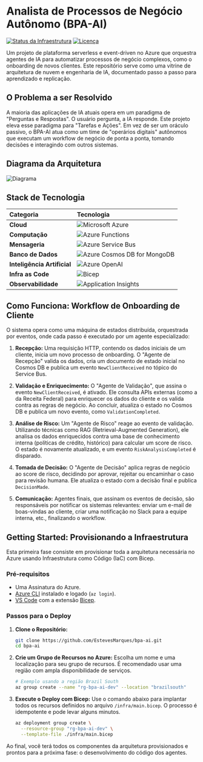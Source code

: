 # Analista de Processos de Negócio Autônomo (BPA-AI)

[![Status da Infraestrutura](https://img.shields.io/badge/infra-concluída-brightgreen)](/infra/main.bicep)
[![Licença](https://img.shields.io/badge/license-MIT-blue)](LICENSE)

Um projeto de plataforma serverless e event-driven no Azure que orquestra agentes de IA para automatizar processos de negócio complexos, como o onboarding de novos clientes. Este repositório serve como uma vitrine de arquitetura de nuvem e engenharia de IA, documentado passo a passo para aprendizado e replicação.

## O Problema a ser Resolvido

A maioria das aplicações de IA atuais opera em um paradigma de "Perguntas e Respostas". O usuário pergunta, a IA responde. Este projeto eleva esse paradigma para "Tarefas e Ações". Em vez de ser um oráculo passivo, o BPA-AI atua como um time de "operários digitais" autônomos que executam um workflow de negócio de ponta a ponta, tomando decisões e interagindo com outros sistemas.

## Diagrama da Arquitetura
![Diagrama](https://iaplaybook.tech/images/posts/20251020-bpa-diagram-01.png)

## Stack de Tecnologia

| Categoria | Tecnologia |
| :--- | :--- |
| **Cloud** | ![Microsoft Azure](https://img.shields.io/badge/Microsoft_Azure-0078D4?style=for-the-badge&logo=microsoft-azure&logoColor=white) |
| **Computação** | ![Azure Functions](https://img.shields.io/badge/Azure_Functions-0078D4?style=for-the-badge&logo=azure-functions&logoColor=white) |
| **Mensageria** | ![Azure Service Bus](https://img.shields.io/badge/Service_Bus-0078D4?style=for-the-badge&logo=microsoft-azure&logoColor=white) |
| **Banco de Dados** | ![Azure Cosmos DB for MongoDB](https://img.shields.io/badge/Cosmos_DB_for_MongoDB-47A248?style=for-the-badge&logo=mongodb&logoColor=white) |
| **Inteligência Artificial** | ![Azure OpenAI](https://img.shields.io/badge/Azure_OpenAI-0078D4?style=for-the-badge&logo=openai&logoColor=white) |
| **Infra as Code** | ![Bicep](https://img.shields.io/badge/Bicep-0078D4?style=for-the-badge&logo=bicep&logoColor=white) |
| **Observabilidade** | ![Application Insights](https://img.shields.io/badge/App_Insights-0078D4?style=for-the-badge&logo=microsoft-azure&logoColor=white) |


## Como Funciona: Workflow de Onboarding de Cliente

O sistema opera como uma máquina de estados distribuída, orquestrada por eventos, onde cada passo é executado por um agente especializado:

1.  **Recepção:** Uma requisição HTTP, contendo os dados iniciais de um cliente, inicia um novo processo de onboarding. O "Agente de Recepção" valida os dados, cria um documento de estado inicial no Cosmos DB e publica um evento `NewClientReceived` no tópico do Service Bus.

2.  **Validação e Enriquecimento:** O "Agente de Validação", que assina o evento `NewClientReceived`, é ativado. Ele consulta APIs externas (como a da Receita Federal) para enriquecer os dados do cliente e os valida contra as regras de negócio. Ao concluir, atualiza o estado no Cosmos DB e publica um novo evento, como `ValidationCompleted`.

3.  **Análise de Risco:** Um "Agente de Risco" reage ao evento de validação. Utilizando técnicas como RAG (Retrieval-Augmented Generation), ele analisa os dados enriquecidos contra uma base de conhecimento interna (políticas de crédito, histórico) para calcular um score de risco. O estado é novamente atualizado, e um evento `RiskAnalysisCompleted` é disparado.

4.  **Tomada de Decisão:** O "Agente de Decisão" aplica regras de negócio ao score de risco, decidindo por aprovar, rejeitar ou encaminhar o caso para revisão humana. Ele atualiza o estado com a decisão final e publica `DecisionMade`.

5.  **Comunicação:** Agentes finais, que assinam os eventos de decisão, são responsáveis por notificar os sistemas relevantes: enviar um e-mail de boas-vindas ao cliente, criar uma notificação no Slack para a equipe interna, etc., finalizando o workflow.

## Getting Started: Provisionando a Infraestrutura

Esta primeira fase consiste em provisionar toda a arquitetura necessária no Azure usando Infraestrutura como Código (IaC) com Bicep.

### Pré-requisitos

- Uma Assinatura do Azure.
- [Azure CLI](https://docs.microsoft.com/en-us/cli/azure/install-azure-cli) instalado e logado (`az login`).
- [VS Code](https://code.visualstudio.com/) com a extensão [Bicep](https://marketplace.visualstudio.com/items?itemName=ms-azure-tools.vscode-bicep).

### Passos para o Deploy

1.  **Clone o Repositório:**
    ```bash
    git clone https://github.com/EstevesMarques/bpa-ai.git
    cd bpa-ai
    ```

2.  **Crie um Grupo de Recursos no Azure:**
    Escolha um nome e uma localização para seu grupo de recursos. É recomendado usar uma região com ampla disponibilidade de serviços.
    ```bash
    # Exemplo usando a região Brazil South
    az group create --name "rg-bpa-ai-dev" --location "brazilsouth"
    ```

3.  **Execute o Deploy com Bicep:**
    Use o comando abaixo para implantar todos os recursos definidos no arquivo `/infra/main.bicep`. O processo é idempotente e pode levar alguns minutos.
    ```bash
    az deployment group create \
      --resource-group "rg-bpa-ai-dev" \
      --template-file ./infra/main.bicep
    ```

Ao final, você terá todos os componentes da arquitetura provisionados e prontos para a próxima fase: o desenvolvimento do código dos agentes.
